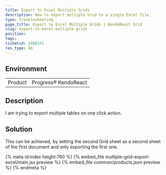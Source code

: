 ```yaml
---
title: Export to Excel Multiple Grids
description: How to export multiple Grid to a single Excel file.
type: troubleshooting
page_title: Export to Excel Multiple Grids | KendoReact Grid
slug: export-to-excel-multiple-grids
position:
tags:
ticketid: 1408161
res_type: kb
---
```


## Environment
<table>
    <tbody>
	    <tr>
	    	<td>Product</td>
	    	<td>Progress® KendoReact</td>
	    </tr>
    </tbody>
</table>


## Description
I am trying to export multiple tables on one click action.

## Solution
This can be achieved, by setting the second Grid sheet as a second sheet of the first document and only exporting the first one.


{% meta id:index height:760 %}
{% embed_file multiple-grid-export-excel/main.jsx preview %}
{% embed_file common/products.json preview %}
{% endmeta %}